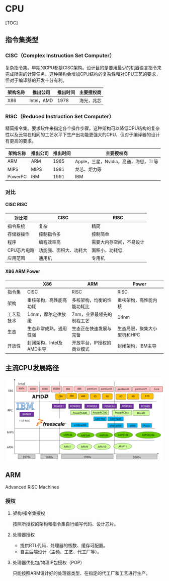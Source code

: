 # CPU

[TOC]

## 指令集类型

### CISC（Complex Instruction Set Computer）

复杂指令集。早期的CPU都是CISC架构。设计目的是要用最少的机器语言指令来完成所需的计算任务。这种架构会增加CPU结构的复杂性和对CPU工艺的要求，但对于编译器的开发十分有利。

| 架构名称 | 推出公司   | 推出时间 | 主要授权商 |
| -------- | ---------- | -------- | ---------- |
| X86      | Intel，AMD | 1978     | 海光，兆芯 |



### RISC（Reduced Instruction Set Computer）

精简指令集。要求软件来指定各个操作步骤。这种架构可以降低CPU结构的复杂性以及云霄在相同的工艺水平下生产出功能更强大的CPU，但对于编译器的设计有更高的要求。


| 架构名称 | 推出公司 | 推出时间 | 主要授权商                             |
| -------- | -------- | -------- | -------------------------------------- |
| ARM      | ARM      | 1985     | Apple，三星，Nvidia，高通，海思，TI 等 |
| MIPS     | MIPS     | 1981     | 龙芯、炬力等                           |
| PowerPC  | IBM      | 1991     | IBM                                    |

### 对比

#### CISC  RISC

| 对比项      | CISC                   | RISC                     |
| ----------- | ---------------------- | ------------------------ |
| 指令系统    | 复杂                   | 精简                     |
| 存储器操作  | 控制指令多             | 控制简单                 |
| 程序        | 编程效率高             | 需要大内存空间，不易设计 |
| CPU芯片电路 | 功能强、面积大、功耗大 | 面积小，功耗低           |
| 应用范围    | 通用机                 | 专用机                   |

#### X86   ARM   Power

|            | X86                      | ARM                        | Power                       |
| ---------- | ------------------------ | -------------------------- | --------------------------- |
| 指令集     | CISC                     | RISC                       | RISC                        |
| 架构       | 重核架构，高性能高功耗   | 多核架构，均衡的性能功耗比 | 重核架构，高性能内核        |
| 工艺及技术 | 14nm，摩尔定律放缓       | 7nm，业界最领先的制程工艺  | 14nm                        |
| 生态       | 生态非常成熟，通用性强   | 生态正在快速发展与完备     | 生态局限，聚集大小型机和HPC |
| 开放性     | 封闭架构，Intel及AMD主导 | 开放平台，IP授权的商业模式 | 封闭架构，IBM主导           |

## 主流CPU发展路径

![](../Image/c/cpu_map.png)

## ARM

Advanced RISC Machines

### 授权

1. 架构/指令集授权

   按照所授权的架构和指令集自行编写代码、设计芯片。

2. 处理器授权

   * 提供RTL代码，处理器的核数、缓存可配置。
   * 自主后端设计（主频、工艺、代工厂等）。

3. 处理器优化包/物理IP包授权（POP）

   只能按照ARM设计好的处理器类型、在指定的代工厂和工艺进行生产。